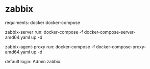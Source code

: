 # zabbix
requiments:
  docker
  docker-compose

zabbix-server run:
  docker-compose -f docker-compose-server-amd64.yaml up -d
  
zabbix-agent-proxy run:
  docker-compose -f docker-compose-proxy-amd64.yaml up -d
  
default login:
  Admin
  zabbix
  
